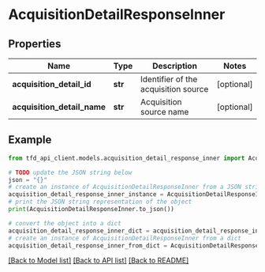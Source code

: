 # AcquisitionDetailResponseInner


## Properties

Name | Type | Description | Notes
------------ | ------------- | ------------- | -------------
**acquisition_detail_id** | **str** | Identifier of the acquisition source | [optional] 
**acquisition_detail_name** | **str** | Acquisition source name | [optional] 

## Example

```python
from tfd_api_client.models.acquisition_detail_response_inner import AcquisitionDetailResponseInner

# TODO update the JSON string below
json = "{}"
# create an instance of AcquisitionDetailResponseInner from a JSON string
acquisition_detail_response_inner_instance = AcquisitionDetailResponseInner.from_json(json)
# print the JSON string representation of the object
print(AcquisitionDetailResponseInner.to_json())

# convert the object into a dict
acquisition_detail_response_inner_dict = acquisition_detail_response_inner_instance.to_dict()
# create an instance of AcquisitionDetailResponseInner from a dict
acquisition_detail_response_inner_from_dict = AcquisitionDetailResponseInner.from_dict(acquisition_detail_response_inner_dict)
```
[[Back to Model list]](../README.md#documentation-for-models) [[Back to API list]](../README.md#documentation-for-api-endpoints) [[Back to README]](../README.md)


